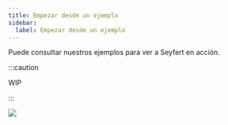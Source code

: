 ```yaml
---
title: Empezar desde un ejemplo
sidebar:
  label: Empezar desde un ejemplo
---
```


Puede consultar nuestros ejemplos para ver a Seyfert en acción.

:::caution

WIP

:::

<div>
    <img src="https://media.discordapp.net/attachments/1066892898123133019/1222197176093114470/Z.png?ex=661556d2&is=6602e1d2&hm=ac10572b331fdc25c06a39ff3a24628ae985ebc54702c3f56144e389c54f8461&=&format=webp&quality=lossless&width=277&height=283" />
</div>
